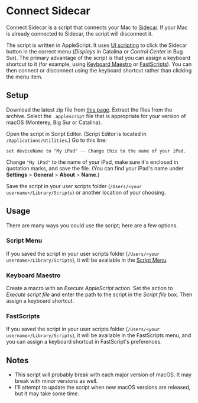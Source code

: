 # Connect Sidecar
Connect Sidecar is a script that connects your Mac to [Sidecar](https://support.apple.com/en-us/HT210380). If your Mac is already connected to Sidecar, the script will disconnect it.

The script is written in AppleScript. It uses [UI scripting](https://developer.apple.com/library/archive/documentation/LanguagesUtilities/Conceptual/MacAutomationScriptingGuide/AutomatetheUserInterface.html) to click the Sidecar button in the correct menu (*Displays* in Catalina or *Control Center* in Bug Sur). The primary advantage of the script is that you can assign a keyboard shortcut to it (for example, using [Keyboard Maestro](https://www.keyboardmaestro.com/main/) or [FastScripts](https://redsweater.com/fastscripts/)). You can then connect or disconnect using the keyboard shortcut rather than clicking the menu item.

## Setup
Download the latest zip file from [this page](https://github.com/geofftaylor/connect-sidecar/releases/latest). Extract the files from the archive. Select the `.applescript` file that is appropriate for your version of macOS (Monterey, Big Sur or Catalina).

Open the script in Script Editor. (Script Editor is located in `/Applications/Utilities`.) Go to this line:

`set deviceName to "My iPad" -- Change this to the name of your iPad.`

Change `"My iPad"` to the name of your iPad, make sure it's enclosed in quotation marks, and save the file. (You can find your iPad's name under **Settings** > **General** > **About** > **Name**.)

Save the script in your user scripts folder (`/Users/<your username>/Library/Scripts`) or another location of your choosing.

## Usage
There are many ways you could use the script; here are a few options.

### Script Menu
If you saved the script in your user scripts folder (`/Users/<your username>/Library/Scripts`), it will be available in the [Script Menu](https://support.apple.com/guide/script-editor/access-scripts-using-the-script-menu-scpedt27975/mac).

### Keyboard Maestro
Create a macro with an *Execute AppleScript* action. Set the action to *Execute script file* and enter the path to the script in the *Script file* box. Then assign a keyboard shortcut.

### FastScripts
If you saved the script in your user scripts folder (`/Users/<your username>/Library/Scripts`), it will be available in the FastScripts menu, and you can assign a keyboard shortcut in FastScript's preferences.

## Notes
* This script will probably break with each major version of macOS. It may break with minor versions as well.
* I'll attempt to update the script when new macOS versions are released, but it may take some time.
